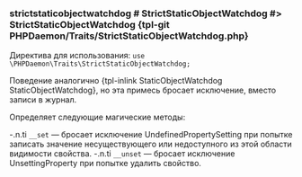 ### strictstaticobjectwatchdog # StrictStaticObjectWatchdog #> StrictStaticObjectWatchdog {tpl-git PHPDaemon/Traits/StrictStaticObjectWatchdog.php}

Директива для использования: `use \PHPDaemon\Traits\StrictStaticObjectWatchdog;`

Поведение аналогично {tpl-inlink StaticObjectWatchdog StaticObjectWatchdog}, но эта примесь бросает исключение, вместо записи в журнал.

Определяет следующие магические методы:

-.n.ti `__set` — бросает исключение UndefinedPropertySetting при попытке записать значение несуществующего или недоступного из этой области видимости свойства. 
-.n.ti `__unset` — бросает исключение UnsettingProperty при попытке удалить свойство.
